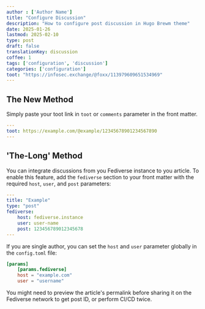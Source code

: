 ```yaml
---
author : ['Author Name']
title: "Configure Discussion"
description: "How to configure post discussion in Hugo Brewm theme"
date: 2025-01-26
lastmod: 2025-02-10
type: post
draft: false
translationKey: discussion
coffee: 1
tags: ['configuration', 'discussion']
categories: ['configuration']
toot: "https://infosec.exchange/@foxx/113979609651534969"
---
```


## The New Method

Simply paste your toot link in `toot` or `comments` parameter in the front matter.

```yaml
---
toot: https://example.com/@example/12345678901234567890
---
```


## 'The-Long' Method

You can integrate discussions from you Fediverse instance to you article. To enable this feature, add the `fediverse` section to your front matter with the required `host`, `user`, and `post` parameters:

```yaml
---
title: "Example"
type: "post"
fediverse:
    host: fediverse.instance
    user: user-name
    post: 123456789012345678
---
```

If you are single author, you can set the `host` and `user` parameter globally in the `config.toml` file:

```toml
[params]
    [params.fediverse]
    host = "example.com"
    user = "username"
```

You might need to preview the article's permalink before sharing it on the Fediverse network to get post ID, or perform CI/CD twice.